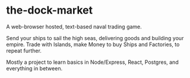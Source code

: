 # the-dock-market
A web-browser hosted, text-based naval trading game.

Send your ships to sail the high seas, delivering goods and building your empire. Trade with Islands, make Money to buy Ships and Factories, to repeat further.

Mostly a project to learn basics in Node/Express, React, Postgres, and everything in between. 